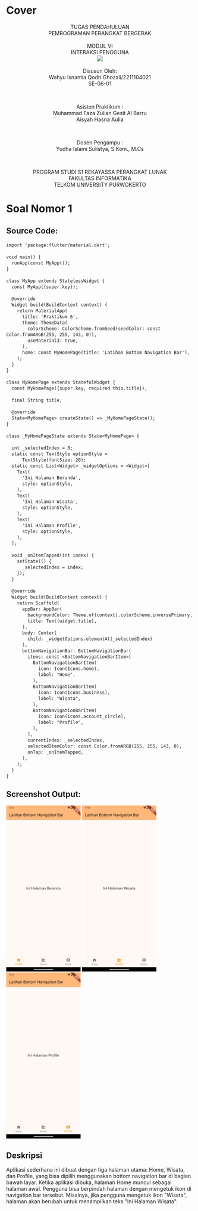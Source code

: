 # Cover #
<div align="center">
TUGAS PENDAHULUAN<br>
PEMROGRAMAN PERANGKAT BERGERAK <br>
<br>
MODUL VI <br>
INTERAKSI PENGGUNA<br>

<img src="https://lac.telkomuniversity.ac.id/wp-content/uploads/2021/01/cropped-1200px-Telkom_University_Logo.svg-270x270.png" width="250px">

<br>

Disusun Oleh: <br>
Wahyu Isnantia Qodri Ghozali/2211104021 <br>
SE-06-01 <br>

<br>

Asisten Praktikum : <br>
Muhammad Faza Zulian Gesit Al Barru <br>
Aisyah Hasna Aulia <br>

<br>

Dosen Pengampu : <br>
Yudha Islami Sulistya, S.Kom., M.Cs <br>

<br>

PROGRAM STUDI S1 REKAYASSA PERANGKAT LUNAK <br>
FAKULTAS INFORMATIKA <br> 
TELKOM UNIVERSITY PURWOKERTO <br>

</div>

# Soal Nomor 1

## Source Code:
```
import 'package:flutter/material.dart';

void main() {
  runApp(const MyApp());
}

class MyApp extends StatelessWidget {
  const MyApp({super.key});

  @override
  Widget build(BuildContext context) {
    return MaterialApp(
      title: 'Praktikum 6',
      theme: ThemeData(
        colorScheme: ColorScheme.fromSeed(seedColor: const Color.fromARGB(255, 255, 143, 0)),
        useMaterial3: true,
      ),
      home: const MyHomePage(title: 'Latihan Bottom Navigation Bar'),
    );
  }
}

class MyHomePage extends StatefulWidget {
  const MyHomePage({super.key, required this.title});

  final String title;

  @override
  State<MyHomePage> createState() => _MyHomePageState();
}

class _MyHomePageState extends State<MyHomePage> {

  int _selectedIndex = 0;
  static const TextStyle optionStyle =
      TextStyle(fontSize: 20);
  static const List<Widget> _widgetOptions = <Widget>[
    Text(
      'Ini Halaman Beranda',
      style: optionStyle,
    ),
    Text(
      'Ini Halaman Wisata',
      style: optionStyle,
    ),
    Text(
      'Ini Halaman Profile',
      style: optionStyle,
    ),
  ];

  void _onItemTapped(int index) {
    setState(() {
      _selectedIndex = index;
    });
  }

  @override
  Widget build(BuildContext context) {
    return Scaffold(
      appBar: AppBar(
        backgroundColor: Theme.of(context).colorScheme.inversePrimary,
        title: Text(widget.title),
      ),
      body: Center(
        child: _widgetOptions.elementAt(_selectedIndex)
      ),
      bottomNavigationBar: BottomNavigationBar(
        items: const <BottomNavigationBarItem>[
          BottomNavigationBarItem(
            icon: Icon(Icons.home),
            label: "Home",
          ),
          BottomNavigationBarItem(
            icon: Icon(Icons.business),
            label: "Wisata",
          ),
          BottomNavigationBarItem(
            icon: Icon(Icons.account_circle),
            label: "Profile",
          ),
        ],
        currentIndex: _selectedIndex,
        selectedItemColor: const Color.fromARGB(255, 255, 143, 0),
        onTap: _onItemTapped,
      ),
    );
  }
}
```
## Screenshot Output: <br>
<img src="../img/1.home.png" width="200px">
<img src="../img/2.wisata.png" width="200px">
<img src="../img/3.profile.png" width="200px">

## Deskripsi
Aplikasi sederhana ini dibuat dengan tiga halaman utama: Home, Wisata, dan Profile, yang bisa dipilih menggunakan bottom navigation bar di bagian bawah layar. Ketika aplikasi dibuka, halaman Home muncul sebagai halaman awal. Pengguna bisa berpindah halaman dengan mengetuk ikon di navigation bar tersebut. Misalnya, jika pengguna mengetuk ikon "Wisata", halaman akan berubah untuk menampilkan teks "Ini Halaman Wisata".